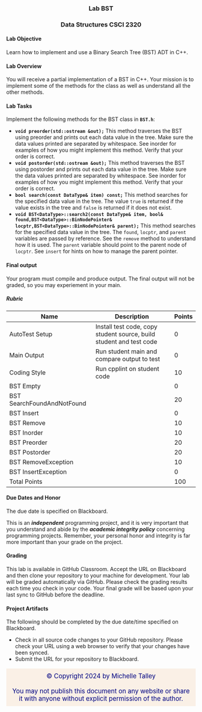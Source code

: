 ### <p style="text-align: center;">Lab BST </p>
### <p style="text-align: center;">Data Structures CSCI 2320

#### Lab Objective
Learn how to implement and use a Binary Search Tree (BST) ADT in C++.

#### Lab Overview
You will receive a partial implementation of a BST in C++.  Your mission is to implement some of the methods for the class as well as understand all the other methods.

#### Lab Tasks

Implement the following methods for the BST class in **`BST.h`**:
- **`void preorder(std::ostream &out);`** This method traverses the BST using preorder and prints out each data value in the tree. Make sure the data values printed are separated by whitespace. See inorder for examples of how you might implement this method. Verify that your order is correct.
- **`void postorder(std::ostream &out);`** This method traverses the BST using postorder and prints out each data value in the tree.  Make sure the data values printed are separated by whitespace.  See inorder for examples of how you might implement this method.  Verify that your order is correct.  
- **`bool search(const DataType& item) const;`** This method searches for the specified data value in the tree.  The value `true` is returned if the value exists in the tree and `false` is returned if it does not exist. 
- **`void BST<DataType>::search2(const DataType& item, bool& found,BST<DataType>::BinNodePointer& locptr,BST<DataType>::BinNodePointer& parent);`** This method searches for the specified data value in the tree.  The `found`, `locptr`, and `parent` variables are passed by reference.  See the `remove` method to understand how it is used.  The `parent` variable should point to the parent node of `locptr`.  See `insert` for hints on how to manage the parent pointer.

#### Final output
Your program must compile and produce output.  The final output will not be graded, so you may experiement in your main.

##### Rubric

| Name                       | Description                                                         | Points |
| -------------------------- | ------------------------------------------------------------------- | ------ |
| AutoTest Setup             | Install test code, copy student source, build student and test code | 0      |
| Main Output                | Run student main and compare output to test                         | 0      |
| Coding Style               | Run cpplint on student code                                         | 10     |
| BST Empty                  |                                                                     | 0      |
| BST SearchFoundAndNotFound |                                                                     | 20
| BST Insert                 |                                                                     | 0      |
| BST Remove                 |                                                                     | 10     |
| BST Inorder                |                                                                     | 10     |
| BST Preorder               |                                                                     | 20     |
| BST Postorder              |                                                                     | 20     |
| BST RemoveException        |                                                                     | 10     |
| BST InsertException        |                                                                     | 0      |
| Total Points               |                                                                     | 100    |
#### Due Dates and Honor
The due date is specified on Blackboard. 

This is an ***independent*** programming project, and it is very important that you understand and abide by the ***academic integrity policy*** concerning programming projects.  Remember, your personal honor and integrity is far more important than your grade on the project. 

#### Grading 
This lab is available in GitHub Classroom.  Accept the URL on Blackboard and then clone your repository to your machine for development. Your lab will be graded automatically via GitHub.  Please check the grading results each time you check in your code.  Your final grade will be based upon your last sync to GitHub before the deadline.

#### Project Artifacts
The following should be completed by the due date/time specified on Blackboard.
- Check in all source code changes to your GitHub repository.  Please check your URL using a web browser to verify that your changes have been synced.
- Submit the URL for your repository to Blackboard.


<p style="font-size:120%;color:navy;background:linen;padding:10px;text-align:center">&copy; Copyright 2024 by Michelle Talley <br> <br>You may not publish this document on any website or share it with anyone without explicit permission of the author. </p>

